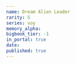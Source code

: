 ```yaml
---
name: Dream Alien Leader
rarity: 5
series: voy
memory_alpha:
bigbook_tier: -1
in_portal: true
date:
published: true
---
```



